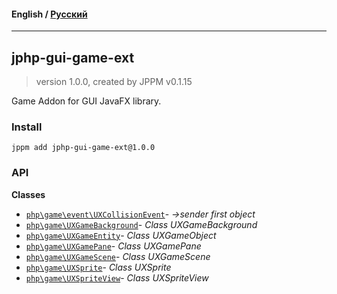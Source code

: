#### **English** / [Русский](README.ru.md)

---

## jphp-gui-game-ext
> version 1.0.0, created by JPPM v0.1.15

Game Addon for GUI JavaFX library.

### Install
```
jppm add jphp-gui-game-ext@1.0.0
```

### API
**Classes**
- [`php\game\event\UXCollisionEvent`](api-docs/classes/php/game/event/UXCollisionEvent.md)- _->sender first object_
- [`php\game\UXGameBackground`](api-docs/classes/php/game/UXGameBackground.md)- _Class UXGameBackground_
- [`php\game\UXGameEntity`](api-docs/classes/php/game/UXGameEntity.md)- _Class UXGameObject_
- [`php\game\UXGamePane`](api-docs/classes/php/game/UXGamePane.md)- _Class UXGamePane_
- [`php\game\UXGameScene`](api-docs/classes/php/game/UXGameScene.md)- _Class UXGameScene_
- [`php\game\UXSprite`](api-docs/classes/php/game/UXSprite.md)- _Class UXSprite_
- [`php\game\UXSpriteView`](api-docs/classes/php/game/UXSpriteView.md)- _Class UXSpriteView_